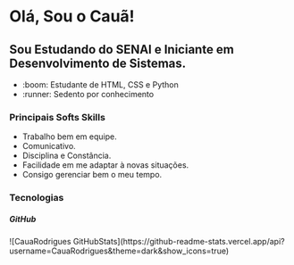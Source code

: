 <h1>Olá, Sou o Cauã!</h1>
<h2>Sou Estudando do SENAI e Iniciante em Desenvolvimento de Sistemas.</h2>
<ul>
  <li>:boom: Estudante de HTML, CSS e Python</li>
  <li>:runner: Sedento por conhecimento</li>
</ul>

<h3>Principais Softs Skills</h3>
<ul>
  <li>Trabalho bem em equipe.</li>
  <li>Comunicativo.</li>
  <li>Disciplina e Constância.</li>
  <li>Facilidade em me adaptar à novas situações.</li>
  <li>Consigo gerenciar bem o meu tempo.</li>
</ul>

<h3>Tecnologias</h3>

<h5>GitHub</h5>
![CauaRodrigues GitHubStats](https://github-readme-stats.vercel.app/api?username=CauaRodrigues&theme=dark&show_icons=true)
<!---
CauaRodrigues/CauaRodrigues is a ✨ special ✨ repository because its `README.md` (this file) appears on your GitHub profile.
You can click the Preview link to take a look at your changes.
--->

